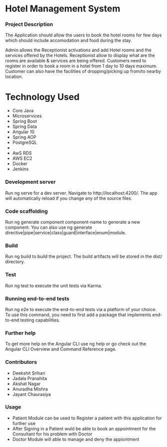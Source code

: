 <h1>Hotel Management System
</h1>
<h3>Project Description</h3>
<p>
  The Application should allow the users to book the hotel rooms for few days which should include accomodation and food during the stay.

Admin allows the Receptionist activations and add Hotel rooms and the services offered by the Hotels. Receptionist allow to display what are the rooms are available & services are being offered. Customers need to register in order to book a room in a hotel from 1 day to 10 days maximum. Customer can also have the facilities of dropping/picking up from/to nearby location.
</p>

 <h1>Technology Used</h1>
<ul>
 
  
  
  <li>  Core Java</li>
  <li>Microservices</li>
<li>  Spring Boot</li>
<li>  Spring Data</li>
<li>  Angular 10</li>
<li>  Spring AOP</li>
<li>  PostgreSQL</li>
<li>  <li>  AwS RDS</li>
<li>  AWS EC2</li>
<li>  Docker</li>
<li>  Jenkins</li>
   
</ul>

<h3> Development server</h3>
<p>Run ng serve for a dev server. Navigate to http://localhost:4200/. The app will automatically reload if you change any of the source files.</p>

<h3>Code scaffolding</h3>
<p>Run ng generate component component-name to generate a new component. You can also use ng generate directive|pipe|service|class|guard|interface|enum|module.</p>


<h3>Build</h3>
<p>Run ng build to build the project. The build artifacts will be stored in the dist/ directory.</p>

<h3>Test</h3>
<p>Run ng test to execute the unit tests via Karma.</p>


<h3>Running end-to-end tests</h3>
<p>Run ng e2e to execute the end-to-end tests via a platform of your choice. To use this command, you need to first add a package that implements end-to-end testing capabilities.</p>

 <h3>Further help</h3>
<p>To get more help on the Angular CLI use ng help or go check out the Angular CLI Overview and Command Reference page.</p>


<h3>Contributors</h3>
<ul>
  <li>Deekshit Srihari</li>
  
  <li>Jadala Pranahita</li>
  
  <li>Akshat Nagar</li>
  
  <li>Anuradha Mishra</li>
  
  <li>Jayant Chaurasiya</li>
  </ul>


<h3>Usage
  
  </h3>
  
  <ul>
  <li>Patient Module can be used to Register a patient with this application for further use</li>
  
  <li>After Signing in a Patient wuld be able to book an appointment for the Consultant for his problem with Doctor</li>
  
  <li>Doctor Module will able to manage and deny the appiontment</li>
  
 
  </ul>
  

